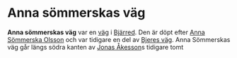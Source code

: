 # Anna sömmerskas väg

**Anna sömmerskas väg** var en [väg](väg) i [Bjärred](bjärred). Den är döpt efter [Anna Sömmerska Olsson](anna%20sömmerska%20olsson) och var tidigare en del av [Bjeres väg](bjeres%20väg). Anna Sömmerskas väg går längs södra kanten av [Jonas Åkesson](jonas%20åkesson)s tidigare tomt
